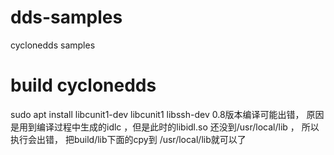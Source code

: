 # dds-samples
cyclonedds samples

# build cyclonedds
sudo apt install libcunit1-dev libcunit1 libssh-dev
0.8版本编译可能出错， 原因是用到编译过程中生成的idlc  ，但是此时的libidl.so 还没到/usr/local/lib ， 所以执行会出错， 把build/lib下面的cpy到 /usr/local/lib就可以了
